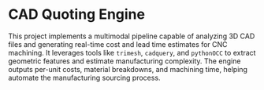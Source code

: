 # CAD Quoting Engine
This project implements a multimodal pipeline capable of analyzing 3D CAD files and generating real-time cost and lead time estimates for CNC machining. It leverages tools like `trimesh`, `cadquery`, and `pythonOCC` to extract geometric features and estimate manufacturing complexity. The engine outputs per-unit costs, material breakdowns, and machining time, helping automate the manufacturing sourcing process.

